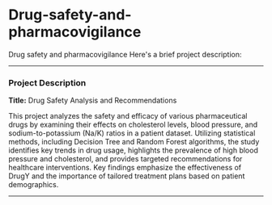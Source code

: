 # Drug-safety-and-pharmacovigilance
Drug safety and pharmacovigilance
Here's a brief project description:

---

### **Project Description**

**Title:** Drug Safety Analysis and Recommendations

This project analyzes the safety and efficacy of various pharmaceutical drugs by examining their effects on cholesterol levels, blood pressure, and sodium-to-potassium (Na/K) ratios in a patient dataset. Utilizing statistical methods, including Decision Tree and Random Forest algorithms, the study identifies key trends in drug usage, highlights the prevalence of high blood pressure and cholesterol, and provides targeted recommendations for healthcare interventions. Key findings emphasize the effectiveness of DrugY and the importance of tailored treatment plans based on patient demographics.

--- 

